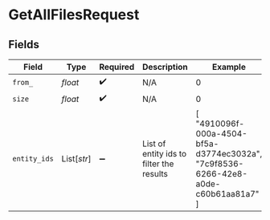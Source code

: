 # GetAllFilesRequest


## Fields

| Field                                                                              | Type                                                                               | Required                                                                           | Description                                                                        | Example                                                                            |
| ---------------------------------------------------------------------------------- | ---------------------------------------------------------------------------------- | ---------------------------------------------------------------------------------- | ---------------------------------------------------------------------------------- | ---------------------------------------------------------------------------------- |
| `from_`                                                                            | *float*                                                                            | :heavy_check_mark:                                                                 | N/A                                                                                | 0                                                                                  |
| `size`                                                                             | *float*                                                                            | :heavy_check_mark:                                                                 | N/A                                                                                | 0                                                                                  |
| `entity_ids`                                                                       | List[*str*]                                                                        | :heavy_minus_sign:                                                                 | List of entity ids to filter the results                                           | [<br/>"4910096f-000a-4504-bf5a-d3774ec3032a",<br/>"7c9f8536-6266-42e8-a0de-c60b61aa81a7"<br/>] |